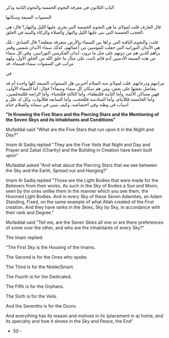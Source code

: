 الباب الثلاثون في معرفة النجوم الخمسة والنجوم الثابتة وذكر 

السموات السبعة وسكانها 

قال العارف قلت لمولاي ما هي النجوم الخمسة التي يجري عليها الليل والنهار؟ قال: هي الحجب الخمسة التي بني عليها الليل والنهار والصلاة والزكاة والبنية في الخلق. 

قلت: والنجوم الثاقبة التي نراها بين السماء والأرض متفرقة متعلقة؟ قال الصادق : تلك هي الأبدان النورانية التي جعلت للمؤمنين من أعمالهم، كذلك سماء الأبدان شمس وقمر يراهم الذين هم من دونهم على مثل ما ترون، أبدان المكرمين النورانيين، وفي كل سماء من هذه السبعة الأدميين آدم قائم ثابت، على مثال ما خلق الله من الخلق الأول، ولهم مراتب في السموات سماء فسماء، قد 

في 

مراتبهم ودرجاتهم. قلت لمولاي منه السلام أخبرني هل السموات السبعة كلها واحدة أم قد يتفاضل بعضها على بعض، ومن هم سكان كل سماء وسماء؟ فقال: أما السماء الأولى، فهي مساكن الأئمة، وأما الثانية فللنطقاء، وأما الثالثة فللنجباء، وأما الرابعة فللمخلصين، وأما الخامسة فللأيتام، وأما السادسة فللحجب، وأما السابعة فللأبواب، وكل له علل و اسباب في وطنه وفي اختصاصه، وكيف يتبين في سمائه والسلام ختام

**"In Knowing the Five Stars and the Piercing Stars and the Mentioning of the Seven** **Skys and its Inhabitants and Conditions"**

Mufaddal said "What are the Five Stars that run upon it in the Night and Day?"

Imam Al Sadiq replied "They are the Five Veils that Night and Day and Prayer and Zakat (Charity) and the Building in Creation have been built upon"

Mufaddal asked "And what about the Piercing Stars that we see between the Sky and the Earth, Spread out and Hanging?"

Imam Al Sadiq replied "Those are the Light Bodies that were made for the Believers from their works. As such in the Sky of Bodies a Sun and Moon, seen by the ones unlike them in the manner which you see them, the Honored Light Bodies. And in every Sky of these Seven Adamites, an Adam Standing, Fixed, on the same example of what Allah created of the First creation. And they have ranks in the Skies, Sky by Sky, in accordance with their rank and Degree."

Mufaddal said "Tell me, are the Seven Skies all one or are there preferences of some over the other, and who are the inhabitants of every Sky?"

The Imam replied:

"The First Sky is the Housing of the Imams.

The Second is for the Ones who spoke.

The Third is for the Noble/Smart.

The Fourth is for the Dedicated.

The Fifth is for the Orphans.

The Sixth is for the Veils.

And the Sevenths is for the Doors.

And everything has its reason and motives in its (placement in a) home, and its specialty and how it shows in the Sky and Peace, the End"

- 50 -